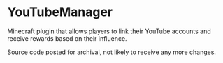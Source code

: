 # YouTubeManager

Minecraft plugin that allows players to link their YouTube accounts and receive rewards based on their influence.

Source code posted for archival, not likely to receive any more changes.
